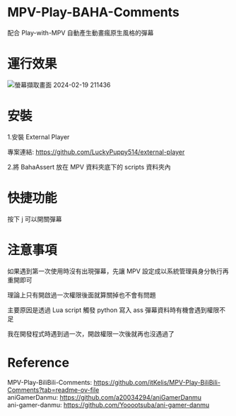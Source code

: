 # MPV-Play-BAHA-Comments
配合 Play-with-MPV 自動產生動畫瘋原生風格的彈幕
# 運行效果
![螢幕擷取畫面 2024-02-19 211436](https://github.com/s594569321/MPV-Play-BAHA-Comments/assets/81683926/e053f6b1-71de-4a30-9b47-029402d74521)
# 安裝
1.安裝 External Player  

專案連結: https://github.com/LuckyPuppy514/external-player  

2.將 BahaAssert 放在 MPV 資料夾底下的 scripts 資料夾內
# 快捷功能

按下 j 可以開關彈幕

# 注意事項

如果遇到第一次使用時沒有出現彈幕，先讓 MPV 設定成以系統管理員身分執行再重開即可

理論上只有開啟過一次權限後面就算關掉也不會有問題

主要原因是透過 Lua script 觸發 python 寫入 ass 彈幕資料時有機會遇到權限不足

我在開發程式時遇到過一次，開啟權限一次後就再也沒遇過了

# Reference
MPV-Play-BiliBili-Comments: https://github.com/itKelis/MPV-Play-BiliBili-Comments?tab=readme-ov-file  
aniGamerDanmu: https://github.com/a20034294/aniGamerDanmu  
ani-gamer-danmu: https://github.com/Yooootsuba/ani-gamer-danmu  
